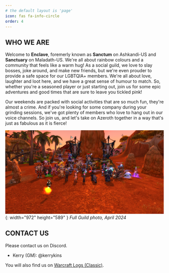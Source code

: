 ```yaml
---
# the default layout is 'page'
icon: fas fa-info-circle
order: 4
---
```


## WHO WE ARE
Welcome to **Enclave**, foremerly known as **Sanctum** on Ashkandi-US and **Sanctuary** on Maladath-US. We're all about rainbow colours and a community that feels like a warm hug! As a social guild, we love to slay bosses, joke around, and make new friends, but we're even prouder to provide a safe space for our LGBTQIA+ members. We're all about love, laughter and loot here, and we have a great sense of humour to match. So, whether you're a seasoned player or just starting out, join us for some epic adventures and good times that are sure to leave you tickled pink!

Our weekends are packed with social activities that are so much fun, they're almost a crime. And if you're looking for some company during your grinding sessions, we've got plenty of members who love to hang out in our voice channels. So join us, and let's take on Azeroth together in a way that's just as fabulous as it is fierce!

![Desktop View](/images/groupphoto1.jpg){: width="972" height="589" }
_Full Guild photo, April 2024_

## CONTACT US
Please contact us on Discord. 
- Kerry (GM): @kerrykins 

You will also find us on [Warcraft Logs (Classic)](https://classic.warcraftlogs.com/guild/id/696071).